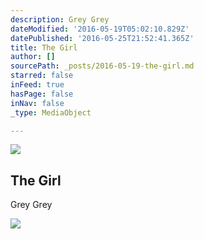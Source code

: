 ```yaml
---
description: Grey Grey
dateModified: '2016-05-19T05:02:10.829Z'
datePublished: '2016-05-25T21:52:41.365Z'
title: The Girl
author: []
sourcePath: _posts/2016-05-19-the-girl.md
starred: false
inFeed: true
hasPage: false
inNav: false
_type: MediaObject

---
```

<article style=""><img src="https://the-grid-user-content.s3-us-west-2.amazonaws.com/12fb7a90-6e38-46b4-9a58-f29105fba122.jpg" /><h1>The Girl</h1><p>Grey Grey</p></article>

![](https://the-grid-user-content.s3-us-west-2.amazonaws.com/2aa9c3e5-269b-4eb7-b701-1eafa089fd94.jpg)